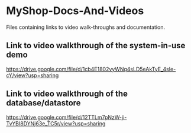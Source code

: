 # MyShop-Docs-And-Videos
Files containing links to video walk-throughs and documentation. 

## Link to video walkthrough of the system-in-use demo
https://drive.google.com/file/d/1cb4E1802vyWNq4sLD5eAkTyE_4sIe-cY/view?usp=sharing

## Link to video walkthrough of the database/datastore
https://drive.google.com/file/d/12TTLm7pNzW-ji-TvYBI8DYNj63e_TC5r/view?usp=sharing

